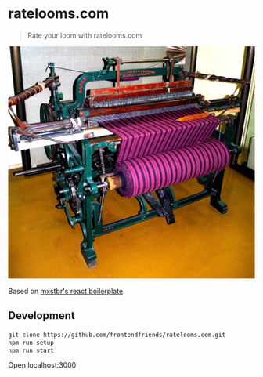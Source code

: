 # ratelooms.com

> Rate your loom with ratelooms.com


![Image of a loom](https://github.com/frontendfriends/ratelooms.com/blob/master/loom.jpg)

Based on [mxstbr's react boilerplate](http://www.reactboilerplate.com/ ).

## Development

    git clone https://github.com/frontendfriends/ratelooms.com.git
    npm run setup
    npm run start
   
   Open localhost:3000
